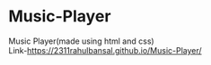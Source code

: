 # Music-Player

Music Player(made using html and css)
<br>
Link-https://2311rahulbansal.github.io/Music-Player/
